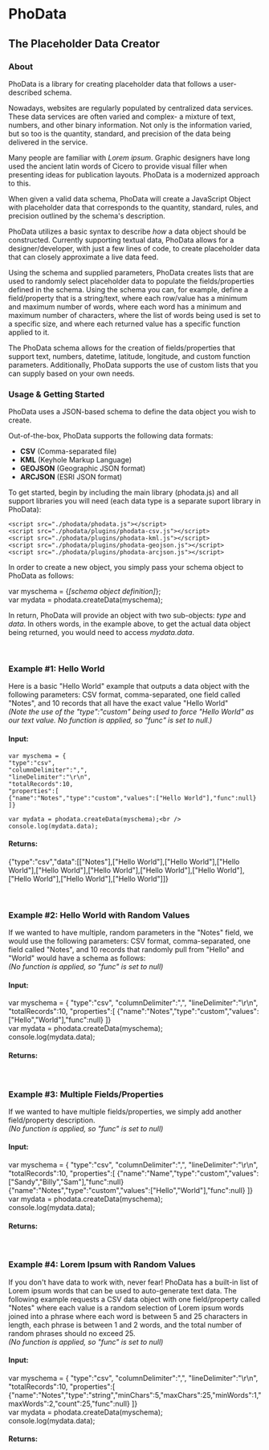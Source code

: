 <h1>PhoData</h1>
<h2>The Placeholder Data Creator</h2>

<h3>About</h3>
<p>PhoData is a library for creating placeholder data that follows a user-described schema.</p>
<p>Nowadays, websites are regularly populated by centralized data services. These data services are often varied and complex- a mixture of text, numbers, and other binary information. Not only is the information varied, but so too is the quantity, standard, and precision of the data being delivered in the service.</p>
<p>Many people are familiar with <i>Lorem ipsum</i>. Graphic designers have long used the ancient latin words of Cicero to provide visual filler when presenting ideas for publication layouts. PhoData is a modernized approach to this.</p>
<p>When given a valid data schema, PhoData will create a JavaScript Object with placeholder data that corresponds to the quantity, standard, rules, and precision outlined by the schema's description.</p>
<p>PhoData utilizes a basic syntax to describe <i>how</i> a data object should be constructed. Currently supporting textual data, PhoData allows for a designer/developer, with just a few lines of code, to create placeholder data that can closely approximate a live data feed.</p>
<p>Using the schema and supplied parameters, PhoData creates lists that are used to randomly select placeholder data to populate the fields/properties defined in the schema. Using the schema you can, for example, define a field/property that is a string/text, where each row/value has a minimum and maximum number of words, where each word has a minimum and maximum number of characters, where the list of words being used is set to a specific size, and where each returned value has a specific function applied to it.</p>
<p>The PhoData schema allows for the creation of fields/properties that support text, numbers, datetime, latitude, longitude, and custom function parameters. Additionally, PhoData supports the use of custom lists that you can supply based on your own needs.</p>


<h3>Usage & Getting Started</h3>
<p>PhoData uses a JSON-based schema to define the data object you wish to create.</p>
<p>Out-of-the-box, PhoData supports the following data formats:
<ul>
<li><b>CSV</b> (Comma-separated file)</li>
<li><b>KML</b> (Keyhole Markup Language)</li>
<li><b>GEOJSON</b> (Geographic JSON format)</li>
<li><b>ARCJSON</b> (ESRI JSON format)</li>
</ul>
<p>To get started, begin by  including the main library (phodata.js) and all support libraries you will need (each data type is a separate suport library in PhoData):</p>

    <script src="./phodata/phodata.js"></script>
    <script src="./phodata/plugins/phodata-csv.js"></script>
    <script src="./phodata/plugins/phodata-kml.js"></script>
    <script src="./phodata/plugins/phodata-geojson.js"></script>
    <script src="./phodata/plugins/phodata-arcjson.js"></script>

<p>In order to create a new object, you simply pass your schema object to PhoData as follows:</p>
<div class="code input">
var myschema = {<i>[schema object definition]</i>};<br />
var mydata = phodata.createData(myschema);<br />
</div>
<p>In return, PhoData will provide an object with two sub-objects: <i>type</i> and <i>data</i>. In others words, in the example above, to get the actual data object being returned, you would need to access <i>mydata.data</i>.

<p><br />
<h3>Example #1: Hello World</h3>
<p>Here is a basic "Hello World" example that outputs a data object with the following parameters: CSV format, comma-separated, one field called "Notes", and 10 records that all have the exact value "Hello World"<br /><i>(Note the use of the "type":"custom" being used to force "Hello World" as our text value. No function is applied, so "func" is set to null.)</i></p>
<h4>Input:</h4>

    var myschema = {
    "type":"csv",
    "columnDelimiter":",",
    "lineDelimiter":"\r\n",
    "totalRecords":10,
    "properties":[
    {"name":"Notes","type":"custom","values":["Hello World"],"func":null}
    ]}
	
    var mydata = phodata.createData(myschema);<br />
    console.log(mydata.data);

<h4>Returns:</h4>
	{"type":"csv","data":[["Notes"],["Hello World"],["Hello World"],["Hello World"],["Hello World"],["Hello World"],["Hello World"],["Hello World"],["Hello World"],["Hello World"],["Hello World"]]}

<p><br />
<h3>Example #2: Hello World with Random Values</h3>
<p>If we wanted to have multiple, random parameters in the "Notes" field, we would use the following parameters: CSV format, comma-separated, one field called "Notes", and 10 records that randomly pull from "Hello" and "World" would have a schema as follows: <br /><i>(No function is applied, so "func" is set to null)</i></p>
<h4>Input:</h4>
<div class='code input'>
var myschema = {
"type":"csv",
"columnDelimiter":",",
"lineDelimiter":"\r\n",
"totalRecords":10,
"properties":[
{"name":"Notes","type":"custom","values":["Hello","World"],"func":null}
]}<br />
var mydata = phodata.createData(myschema);<br />
console.log(mydata.data);</div>
<h4>Returns:</h4>
<div id="ex2" class="code output"></div>

<p><br />
<h3>Example #3: Multiple Fields/Properties</h3>
<p>If we wanted to have multiple fields/properties, we simply add another field/property description.<br /><i>(No function is applied, so "func" is set to null)</i></p>
<h4>Input:</h4>
<div class='code input'>
var myschema = {
"type":"csv",
"columnDelimiter":",",
"lineDelimiter":"\r\n",
"totalRecords":10,
"properties":[
{"name":"Name","type":"custom","values":["Sandy","Billy","Sam"],"func":null}
{"name":"Notes","type":"custom","values":["Hello","World"],"func":null}
]}<br />
var mydata = phodata.createData(myschema);<br />
console.log(mydata.data);</div>
</div>
<h4>Returns:</h4>
<div id="ex3" class="code output"></div>

<p><br />
<h3>Example #4: Lorem Ipsum with Random Values</h3>
<p>If you don't have data to work with, never fear! PhoData has a built-in list of Lorem ipsum words that can be used to auto-generate text data. The following example requests a CSV data object with one field/property called "Notes" where each value is a random selection of Lorem ipsum words joined into a phrase where each word is between 5 and 25 characters in length, each phrase is between 1 and 2 words, and the total number of random phrases should no exceed 25.<br /><i>(No function is applied, so "func" is set to null)</i></p>
<h4>Input:</h4>
<div class='code input'>
var myschema = {
"type":"csv",
"columnDelimiter":",",
"lineDelimiter":"\r\n",
"totalRecords":10,
"properties":[
{"name":"Notes","type":"string","minChars":5,"maxChars":25,"minWords":1,"maxWords":2,"count":25,"func":null}
]}<br />
var mydata = phodata.createData(myschema);<br />
console.log(mydata.data);</div>
</div>
<h4>Returns:</h4>
<div id="ex4" class="code output"></div>
